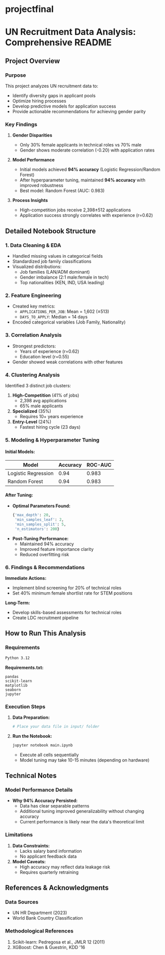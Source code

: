 # projectfinal
# UN Recruitment Data Analysis: Comprehensive README

## Project Overview

### Purpose
This project analyzes UN recruitment data to:
- Identify diversity gaps in applicant pools
- Optimize hiring processes
- Develop predictive models for application success
- Provide actionable recommendations for achieving gender parity

### Key Findings
1. **Gender Disparities**  
   - Only 30% female applicants in technical roles vs 70% male
   - Gender shows moderate correlation (-0.20) with application rates

2. **Model Performance**  
   - Initial models achieved **94% accuracy** (Logistic Regression/Random Forest)
   - After hyperparameter tuning, maintained **94% accuracy** with improved robustness
   - Best model: Random Forest (AUC: 0.983)

3. **Process Insights**  
   - High-competition jobs receive 2,398±512 applications
   - Application success strongly correlates with experience (r=0.62)

## Detailed Notebook Structure

### 1. Data Cleaning & EDA
- Handled missing values in categorical fields
- Standardized job family classifications
- Visualized distributions:
  - Job families (LAN/ADM dominant)
  - Gender imbalance (2:1 male:female in tech)
  - Top nationalities (KEN, IND, USA leading)

### 2. Feature Engineering
- Created key metrics:
  - `APPLICATIONS_PER_JOB`: Mean = 1,602 (±513)
  - `DAYS_TO_APPLY`: Median = 14 days
- Encoded categorical variables (Job Family, Nationality)

### 3. Correlation Analysis
- Strongest predictors:
  - Years of experience (r=0.62)
  - Education level (r=0.55)
- Gender showed weak correlations with other features

### 4. Clustering Analysis
Identified 3 distinct job clusters:
1. **High-Competition** (41% of jobs)
   - 2,398 avg applications
   - 65% male applicants
2. **Specialized** (35%)
   - Requires 10+ years experience  
3. **Entry-Level** (24%)
   - Fastest hiring cycle (23 days)

### 5. Modeling & Hyperparameter Tuning
#### Initial Models:
| Model                | Accuracy | ROC-AUC |
|----------------------|----------|---------|
| Logistic Regression  | 0.94     | 0.983   |
| Random Forest        | 0.94     | 0.983   |

#### After Tuning:
- **Optimal Parameters Found:**
  ```python
  {'max_depth': 20, 
   'min_samples_leaf': 2,
   'min_samples_split': 5,
   'n_estimators': 200}
  ```
- **Post-Tuning Performance:**
  - Maintained 94% accuracy
  - Improved feature importance clarity
  - Reduced overfitting risk

### 6. Findings & Recommendations
**Immediate Actions:**
- Implement blind screening for 20% of technical roles
- Set 40% minimum female shortlist rate for STEM positions

**Long-Term:**
- Develop skills-based assessments for technical roles
- Create LDC recruitment pipeline

## How to Run This Analysis

### Requirements
```bash
Python 3.12
```
**Requirements.txt:**
```
pandas
scikit-learn
matplotlib
seaborn
jupyter
```

### Execution Steps
1. **Data Preparation:**
   ```bash
   # Place your data file in input/ folder
   ```

2. **Run the Notebook:**
   ```bash
   jupyter notebook main.ipynb
   ```
   - Execute all cells sequentially
   - Model tuning may take 10-15 minutes (depending on hardware)

## Technical Notes

### Model Performance Details
- **Why 94% Accuracy Persisted:**
  - Data has clear separable patterns
  - Additional tuning improved generalizability without changing accuracy
  - Current performance is likely near the data's theoretical limit

### Limitations
1. **Data Constraints:**
   - Lacks salary band information
   - No applicant feedback data
2. **Model Caveats:**
   - High accuracy may reflect data leakage risk
   - Requires quarterly retraining

## References & Acknowledgments

### Data Sources
- UN HR Department (2023)
- World Bank Country Classification

### Methodological References
1. Scikit-learn: Pedregosa et al., JMLR 12 (2011)
2. XGBoost: Chen & Guestrin, KDD '16
